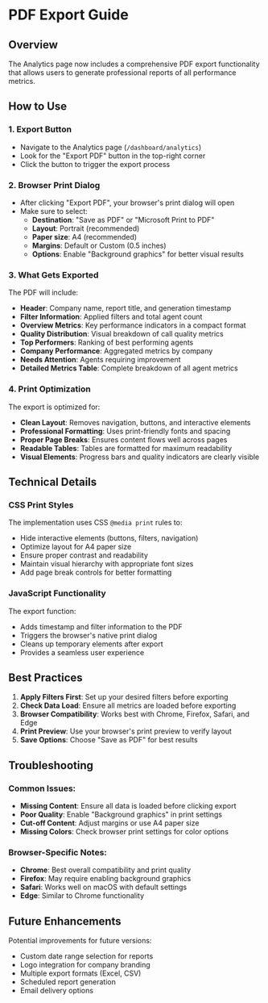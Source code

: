 # PDF Export Guide

## Overview

The Analytics page now includes a comprehensive PDF export functionality that allows users to generate professional reports of all performance metrics.

## How to Use

### 1. Export Button

- Navigate to the Analytics page (`/dashboard/analytics`)
- Look for the "Export PDF" button in the top-right corner
- Click the button to trigger the export process

### 2. Browser Print Dialog

- After clicking "Export PDF", your browser's print dialog will open
- Make sure to select:
  - **Destination**: "Save as PDF" or "Microsoft Print to PDF"
  - **Layout**: Portrait (recommended)
  - **Paper size**: A4 (recommended)
  - **Margins**: Default or Custom (0.5 inches)
  - **Options**: Enable "Background graphics" for better visual results

### 3. What Gets Exported

The PDF will include:

- **Header**: Company name, report title, and generation timestamp
- **Filter Information**: Applied filters and total agent count
- **Overview Metrics**: Key performance indicators in a compact format
- **Quality Distribution**: Visual breakdown of call quality metrics
- **Top Performers**: Ranking of best performing agents
- **Company Performance**: Aggregated metrics by company
- **Needs Attention**: Agents requiring improvement
- **Detailed Metrics Table**: Complete breakdown of all agent metrics

### 4. Print Optimization

The export is optimized for:

- **Clean Layout**: Removes navigation, buttons, and interactive elements
- **Professional Formatting**: Uses print-friendly fonts and spacing
- **Proper Page Breaks**: Ensures content flows well across pages
- **Readable Tables**: Tables are formatted for maximum readability
- **Visual Elements**: Progress bars and quality indicators are clearly visible

## Technical Details

### CSS Print Styles

The implementation uses CSS `@media print` rules to:

- Hide interactive elements (buttons, filters, navigation)
- Optimize layout for A4 paper size
- Ensure proper contrast and readability
- Maintain visual hierarchy with appropriate font sizes
- Add page break controls for better formatting

### JavaScript Functionality

The export function:

- Adds timestamp and filter information to the PDF
- Triggers the browser's native print dialog
- Cleans up temporary elements after export
- Provides a seamless user experience

## Best Practices

1. **Apply Filters First**: Set up your desired filters before exporting
2. **Check Data Load**: Ensure all metrics are loaded before exporting
3. **Browser Compatibility**: Works best with Chrome, Firefox, Safari, and Edge
4. **Print Preview**: Use your browser's print preview to verify layout
5. **Save Options**: Choose "Save as PDF" for best results

## Troubleshooting

### Common Issues:

- **Missing Content**: Ensure all data is loaded before clicking export
- **Poor Quality**: Enable "Background graphics" in print settings
- **Cut-off Content**: Adjust margins or use A4 paper size
- **Missing Colors**: Check browser print settings for color options

### Browser-Specific Notes:

- **Chrome**: Best overall compatibility and print quality
- **Firefox**: May require enabling background graphics
- **Safari**: Works well on macOS with default settings
- **Edge**: Similar to Chrome functionality

## Future Enhancements

Potential improvements for future versions:

- Custom date range selection for reports
- Logo integration for company branding
- Multiple export formats (Excel, CSV)
- Scheduled report generation
- Email delivery options
